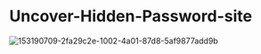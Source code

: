 # Uncover-Hidden-Password-site

![153190709-2fa29c2e-1002-4a01-87d8-5af9877add9b](https://user-images.githubusercontent.com/56477695/197965078-c072cf43-9d67-4a6b-9613-54e1db75cbac.jpg)

